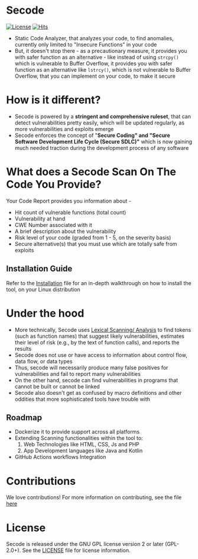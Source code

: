 # Secode

[![License](https://img.shields.io/badge/License-Apache_2.0-blue.svg)](https://opensource.org/licenses/Apache-2.0) [![Hits](https://hits.seeyoufarm.com/api/count/incr/badge.svg?url=https%3A%2F%2Fgithub.com%2FAliasgarSabunwala%2FSecode%2F&count_bg=%2379C83D&title_bg=%23555555&icon=&icon_color=%23E7E7E7&title=TOOL+VIEWS&edge_flat=false)](https://hits.seeyoufarm.com)

- Static Code Analyzer, that analyzes your code, to find anomalies, currently only limited to "Insecure Functions" in your code
- But, it doesn't stop there - as a precautionary measure, it provides you with safer function as an alternative - like instead of using `strcpy()` which is vulnerable to Buffer Overflow, it provides you with safer function as an alternative like `lstrcy()`, which is not vulnerable to Buffer Overflow, that you can implement on your code, to make it secure

# How is it different?
- Secode is powered by a **stringent and comprehensive ruleset**, that can detect vulnerabilities pretty easily, which will be updated regularly, 
as more vulnerabilities and exploits emerge
- Secode enforces the concept of "**Secure Coding" and "Secure Software Development Life Cycle (Secure SDLC)"** which is now gaining much needed traction during the 
development process of any software


# What does a Secode Scan On The Code You Provide?
Your Code Report provides you information about -

- Hit count of vulnerable functions (total count)
- Vulnerability at hand
- CWE Number associated with it
- A brief description about the vulnerability
- Risk level of your code (graded from 1 - 5, on the severity basis)
- Secure alternative(s) that you must use which are totally safe from exploits


## Installation Guide
Refer to the [Installation](INSTALL.md) file for an in-depth walkthrough on how to install the tool, on your Linux distribution


# Under the hood
- More technically, Secode uses [Lexical Scanning/ Analysis](https://en.wikipedia.org/wiki/Lexical_analysis) to find tokens (such as function names) that suggest likely vulnerabilities, estimates their level of risk (e.g., by the text of function calls), and reports the results
- Secode does not use or have access to information about control flow, data flow, or data types
- Thus, secode will necessarily produce many false positives for vulnerabilities and fail to report many vulnerabilities
- On the other hand, secode can find vulnerabilities in programs that cannot be built or cannot be linked
- Secode also doesn't get as confused by macro definitions and other oddities that more sophisticated tools have trouble with


## Roadmap
- Dockerize it to provide support across all platforms
- Extending Scanning functionalities within the tool to: 
    1. Web Technologies like HTML, CSS, Js and PHP
    2. App Development languages like Java and Kotlin
- GitHub Actions workflows Integration


# Contributions
We love contributions! For more information on contributing, see the file [here](CONTRIBUTING.md)


# License
Secode is released under the GNU GPL license version 2 or later (GPL-2.0+). See the [LICENSE](LICENSE) file for license information.
